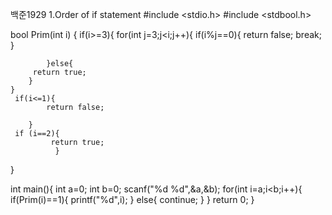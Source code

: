 백준1929 1.Order of if statement
#include <stdio.h>
#include <stdbool.h>

bool Prim(int i) {
    if(i>=3){
        for(int j=3;j<i;j++){
            if(i%j==0){
                return false;
                break;
            }

            }else{
         return true;
        }
    }
     if(i<=1){
            return false;

        }
     if (i==2){
             return true;
              }
}

int main(){
    int a=0;
    int b=0;
    scanf("%d %d",&a,&b);
    for(int i=a;i<b;i++){
        if(Prim(i)==1){
            printf("%d",i);
        }
        else{
            continue;
        }
    }
    return 0;
}
